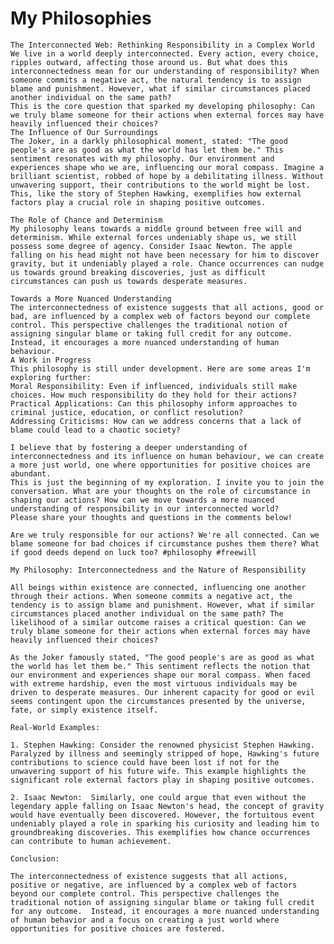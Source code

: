 # My Philosophies

```
The Interconnected Web: Rethinking Responsibility in a Complex World
We live in a world deeply interconnected. Every action, every choice, ripples outward, affecting those around us. But what does this interconnectedness mean for our understanding of responsibility? When someone commits a negative act, the natural tendency is to assign blame and punishment. However, what if similar circumstances placed another individual on the same path?
This is the core question that sparked my developing philosophy: Can we truly blame someone for their actions when external forces may have heavily influenced their choices?
The Influence of Our Surroundings
The Joker, in a darkly philosophical moment, stated: "The good people's are as good as what the world has let them be." This sentiment resonates with my philosophy. Our environment and experiences shape who we are, influencing our moral compass. Imagine a brilliant scientist, robbed of hope by a debilitating illness. Without unwavering support, their contributions to the world might be lost. This, like the story of Stephen Hawking, exemplifies how external factors play a crucial role in shaping positive outcomes.                                              
The Role of Chance and Determinism
My philosophy leans towards a middle ground between free will and determinism. While external forces undeniably shape us, we still possess some degree of agency. Consider Isaac Newton. The apple falling on his head might not have been necessary for him to discover gravity, but it undeniably played a role. Chance occurrences can nudge us towards ground breaking discoveries, just as difficult circumstances can push us towards desperate measures.                       
Towards a More Nuanced Understanding
The interconnectedness of existence suggests that all actions, good or bad, are influenced by a complex web of factors beyond our complete control. This perspective challenges the traditional notion of assigning singular blame or taking full credit for any outcome. Instead, it encourages a more nuanced understanding of human behaviour.                       
A Work in Progress
This philosophy is still under development. Here are some areas I'm exploring further:
Moral Responsibility: Even if influenced, individuals still make choices. How much responsibility do they hold for their actions?
Practical Applications: Can this philosophy inform approaches to criminal justice, education, or conflict resolution?
Addressing Criticisms: How can we address concerns that a lack of blame could lead to a chaotic society?

I believe that by fostering a deeper understanding of interconnectedness and its influence on human behaviour, we can create a more just world, one where opportunities for positive choices are abundant.                       
This is just the beginning of my exploration. I invite you to join the conversation. What are your thoughts on the role of circumstance in shaping our actions? How can we move towards a more nuanced understanding of responsibility in our interconnected world?
Please share your thoughts and questions in the comments below!
```

```
Are we truly responsible for our actions? We're all connected. Can we blame someone for bad choices if circumstance pushes them there? What if good deeds depend on luck too? #philosophy #freewill
```

```
My Philosophy: Interconnectedness and the Nature of Responsibility

All beings within existence are connected, influencing one another through their actions. When someone commits a negative act, the tendency is to assign blame and punishment. However, what if similar circumstances placed another individual on the same path? The likelihood of a similar outcome raises a critical question: Can we truly blame someone for their actions when external forces may have heavily influenced their choices?

As the Joker famously stated, "The good people's are as good as what the world has let them be." This sentiment reflects the notion that our environment and experiences shape our moral compass. When faced with extreme hardship, even the most virtuous individuals may be driven to desperate measures. Our inherent capacity for good or evil seems contingent upon the circumstances presented by the universe, fate, or simply existence itself.

Real-World Examples:

1. Stephen Hawking: Consider the renowned physicist Stephen Hawking. Paralyzed by illness and seemingly stripped of hope, Hawking's future contributions to science could have been lost if not for the unwavering support of his future wife. This example highlights the significant role external factors play in shaping positive outcomes.

2. Isaac Newton:  Similarly, one could argue that even without the legendary apple falling on Isaac Newton's head, the concept of gravity would have eventually been discovered. However, the fortuitous event undeniably played a role in sparking his curiosity and leading him to groundbreaking discoveries. This exemplifies how chance occurrences can contribute to human achievement.

Conclusion:

The interconnectedness of existence suggests that all actions, positive or negative, are influenced by a complex web of factors beyond our complete control. This perspective challenges the traditional notion of assigning singular blame or taking full credit for any outcome.  Instead, it encourages a more nuanced understanding of human behavior and a focus on creating a just world where opportunities for positive choices are fostered.
```

<!-- ```
Here is my philosophy,

"So, everyone in the existence is connected and equally responsible for all actions". If someone does a no good bad thing then we blame him and punish him. But, if anyone other lived the same life what that guy did it the result would be the similar, So how can we blame that guy for doing that no good bad thing when there is a good amount of chance that the guy had was forced by the situations we faced in his life. As the Joker said, "The good people's are as good what the existence has let him to be, But when the chips are down the good and civilized people will not be good.". So, what we get from this every is as good as the universe/luck/existence has let him to be. If we face a cruel and unfair situation we might do a no good wrong thing this might be based on the limit of how much the guy can suffer but eventually in one day the limit will be crossed and even a good person will do a bad thing."

Let test this from a real world example1: "We all know about Steven Hawking, so he was been paralyzed and lost his all hopes of living his life, And his girlfriend aka future wife didn't support him in that cruel situation then the world would have lost a genius mind. Here we can clearly can notice how much the surrounding played an important role"

Let test this from a real world example2: "The inventor of Classical Physics - Newton, but I am not gonna go deep into the story but the famous 'Apple falling from tree strait to newtons head' if this didn't happened there's a still a good chance that he would have figured out gravity in one day or other but you can't deny the fact that also this story the surrounding environment and the universe/luck/existence played an important role

So, From this we can see everything actions are done in this existence it somehow connected to the whole existence itself. So, we technically can't blame or punish a man cause there's a good amount of chance we other would have done the same. And this applies to the also the good things we do, Cause in those stories the whole existence was involved for that good thing.
``` -->
